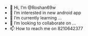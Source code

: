 - 👋 Hi, I’m @Roshan69w
- 👀 I’m interested in new android app
- 🌱 I’m currently learning ...
- 💞️ I’m looking to collaborate on ...
- 📫 How to reach me on 8210642377

<!---
Roshan69w/Roshan69w is a ✨ special ✨ repository because its `README.md` (this file) appears on your GitHub profile.
You can click the Preview link to take a look at your changes.
--->

